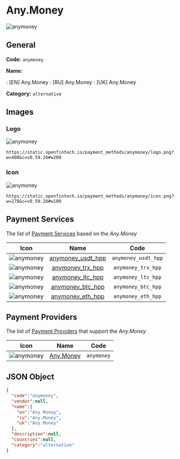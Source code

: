 
# Any.Money 
![anymoney](https://static.openfintech.io/payment_methods/anymoney/logo.png?w=400&c=v0.59.26#w200)  

## General 
**Code:** `anymoney` 
 
**Name:** 
 
:	[EN] Any.Money 
:	[RU] Any.Money 
:	[UK] Any.Money 
 
**Category:** `alternative` 
 

## Images 

### Logo 
![anymoney](https://static.openfintech.io/payment_methods/anymoney/logo.png?w=400&c=v0.59.26#w200)  

```
https://static.openfintech.io/payment_methods/anymoney/logo.png?w=400&c=v0.59.26#w200
```  

### Icon 
![anymoney](https://static.openfintech.io/payment_methods/anymoney/icon.png?w=278&c=v0.59.26#w100)  

```
https://static.openfintech.io/payment_methods/anymoney/icon.png?w=278&c=v0.59.26#w100
```  

## Payment Services 
 
The list of [Payment Services](/payment-services/) based on the _Any.Money_ 

|Icon|Name|Code| 
|:---:|:---:|:---:| 
|![anymoney](https://static.openfintech.io/payment_methods/anymoney/icon.png?w=278&c=v0.59.26#w100) |[anymoney_usdt_hpp](/payment-services/anymoney_usdt_hpp/)|`anymoney_usdt_hpp`| 
|![anymoney](https://static.openfintech.io/payment_methods/anymoney/icon.png?w=278&c=v0.59.26#w100) |[anymoney_trx_hpp](/payment-services/anymoney_trx_hpp/)|`anymoney_trx_hpp`| 
|![anymoney](https://static.openfintech.io/payment_methods/anymoney/icon.png?w=278&c=v0.59.26#w100) |[anymoney_ltc_hpp](/payment-services/anymoney_ltc_hpp/)|`anymoney_ltc_hpp`| 
|![anymoney](https://static.openfintech.io/payment_methods/anymoney/icon.png?w=278&c=v0.59.26#w100) |[anymoney_btc_hpp](/payment-services/anymoney_btc_hpp/)|`anymoney_btc_hpp`| 
|![anymoney](https://static.openfintech.io/payment_methods/anymoney/icon.png?w=278&c=v0.59.26#w100) |[anymoney_eth_hpp](/payment-services/anymoney_eth_hpp/)|`anymoney_eth_hpp`| 
 

## Payment Providers 
 
The list of [Payment Providers](/payment-providers/) that support the _Any.Money_ 

|Icon|Name|Code| 
|:---:|:---:|:---:| 
|![anymoney](https://static.openfintech.io/payment_providers/anymoney/icon.svg?w=278&c=v0.59.26#w100) |[Any.Money](/payment-providers/anymoney/)|`anymoney`| 
 

## JSON Object 

```json
{
  "code":"anymoney",
  "vendor":null,
  "name":{
    "en":"Any.Money",
    "ru":"Any.Money",
    "uk":"Any.Money"
  },
  "description":null,
  "countries":null,
  "category":"alternative"
}
```  

